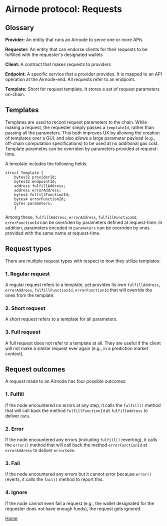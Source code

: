 # Airnode protocol: Requests

## Glossary

**Provider:** An entity that runs an Airnode to serve one or more APIs

**Requester:** An entity that can endorse clients for their requests to be fulfilled with the requester's designated wallets

**Client:** A contract that makes requests to providers

**Endpoint:** A specific service that a provider provides.
It is mapped to an API operation at the Airnode-end.
All requests refer to an endpoint.

**Template:** Short for request template.
It stores a set of request parameters on-chain.

## Templates

Templates are used to record request parameters to the chain.
While making a request, the requester simply passes a `templateId`, rather than passing all the parameters.
This both improves UX by allowing the creation of templates over a GUI, and also allows a large parameter payload (e.g., off-chain computation specifications) to be used at no additional gas cost.
Template parametes can be overriden by parameters provided at request-time.

A template includes the following fields:

```
struct Template {
    bytes32 providerId;
    bytes32 endpointId;
    address fulfillAddress;
    address errorAddress;
    bytes4 fulfillFunctionId;
    bytes4 errorFunctionId;
    bytes parameters;
    }
```

Among these, `fulfillAddress`, `errorAddress`, `fulfillFunctionId`, `errorFunctionId` can be overriden by parameters defined at request-time.
In addition, parameters encoded in `parameters` can be overriden by ones provided with the same name at request-time.

## Request types

There are multiple request types with respect to how they utilize templates:

### 1. Regular request

A regular request refers to a template, yet provides its own `fulfillAddress`, `errorAddress`, `fulfillFunctionId`, `errorFunctionId` that will override the ones from the template.

### 2. Short request

A short request refers to a template for all parameters.

### 3. Full request

A full request does not refer to a template at all.
They are useful if the client will not make a similar request ever again (e.g., in a prediction market context).

## Request outcomes

A request made to an Airnode has four possible outcomes:

### 1. Fulfill

If the node encountered no errors at any step, it calls the `fulfill()` method that will call back the method `fulfillFunctionId` at `fulfillAddress` to deliver `data`.

### 2. Error

If the node encountered any errors (including `fulfill()` reverting), it calls the `error()` method that will call back the method `errorFunctionId` at `errorAddress` to deliver `errorCode`.

### 3. Fail

If the node encountered any errors but it cannot error because `error()` reverts, it calls the `fail()` method to report this.

### 4. Ignore

If the node cannot even fail a request (e.g., the wallet designated for the requester does not have enough funds), the request gets ignored.

[Home](/README#contents)
